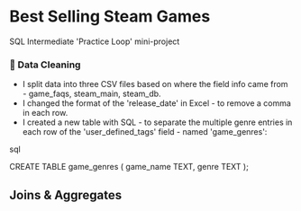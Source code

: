 # Best Selling Steam Games
SQL Intermediate 'Practice Loop' mini-project


### 🧼 Data Cleaning
- I split data into three CSV files based on where the field info came from - game_faqs, steam_main, steam_db. 
- I changed the format of the 'release_date' in Excel - to remove a comma in each row.
- I created a new table with SQL - to separate the multiple genre entries in each row of the 'user_defined_tags' field - named 'game_genres':

sql

CREATE TABLE game_genres (
    game_name TEXT,
    genre TEXT
);

## Joins & Aggregates
